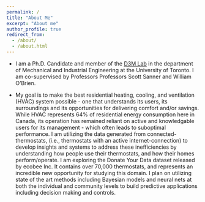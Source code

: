```yaml
---
permalink: /
title: "About Me"
excerpt: "About me"
author_profile: true
redirect_from:
  - /about/
  - /about.html
---
```


* I am a Ph.D. Candidate and member of the [D3M Lab](http://d3m.mie.utoronto.ca "D3M Homepage") in the department of Mechanical and Industrial Engineering at the University of Toronto. I am co-supervised by Professors Professors Scott Sanner and William O’Brien.

* My goal is to make the best residential heating, cooling, and ventilation (HVAC) system possible - one that understands its users, its surroundings and its opportunities for delivering comfort and/or savings. While HVAC represents 64% of residential energy consumption here in Canada, its operation has remained reliant on active and knowledgable users for its management - which often leads to suboptimal performance. I am utilizing the data generated from connected-thermostats, (i.e., thermostats with an active internet-connection) to develop insights and systems to address these inefficiencies by understanding how people use their thermostats, and how their homes perform/operate. I am exploring the Donate Your Data dataset released by ecobee Inc. It contains over 70,000 thermostats, and represents an incredible new opportunity for studying this domain. I plan on utilizing state of the art methods including Bayesian models and neural nets at both the individual and community levels to build predictive applications including decision making and controls.
